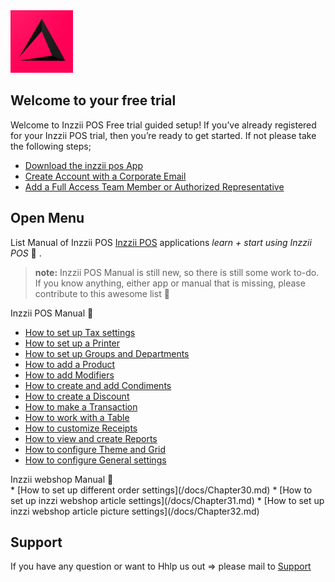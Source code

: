 <img src="Assets/Pictures/play_store_512.png" alt="inzzii logo" width="100"/>

## Welcome to your free trial

Welcome to Inzzii POS Free trial guided setup!
If you’ve already registered for your Inzzii POS trial, then you’re ready to get started. If not please take the following steps;
 
* [Download the inzzii pos App](/docs/Chapter20.md)
* [Create Account with a Corporate Email](/docs/Chapter21.md)
* [Add a Full Access Team Member or Authorized Representative](/docs/Chapter22.md)
 

## Open Menu

List Manual of Inzzii POS [Inzzii POS](https://www.inzzii.com/) applications *learn + start using Inzzii POS* 🚀 .

> **note:** Inzzii POS Manual is still new, so there is still some work to-do. If you know anything, either app or manual that is missing, please contribute to this awesome list 🙏

<summary>Inzzii POS Manual 🚀</summary>

* [How to set up Tax settings](/docs/Chapter1.md)
* [How to set up a Printer](/docs/Chapter2.md)
* [How to set up Groups and Departments](/docs/Chapter3.md)
* [How to add a Product](/docs/Chapter4.md)
* [How to add Modifiers](/docs/Chapter5.md)
* [How to create and add Condiments](/docs/Chapter13.md)
* [How to create a Discount](/docs/Chapter6.md)
* [How to make a Transaction](/docs/Chapter7.md)
* [How to work with a Table](/docs/Chapter8.md)
* [How to customize Receipts](/docs/Chapter9.md)
* [How to view and create Reports](/docs/Chapter10.md)
* [How to configure Theme and Grid](/docs/Chapter11.md)
* [How to configure General settings](/docs/Chapter12.md)


<summary>Inzzii webshop Manual 🚀</summary>
* [How to set up different order settings](/docs/Chapter30.md)
* [How to set up inzzi webshop article settings](/docs/Chapter31.md)
* [How to set up inzzi webshop article picture settings](/docs/Chapter32.md)


## Support
If you have any question or want to Hhlp us out => please mail to [Support](mailto:support@arantek.eu)



